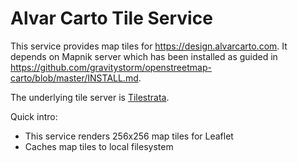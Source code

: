 # Alvar Carto Tile Service

This service provides map tiles for https://design.alvarcarto.com. It depends
on Mapnik server which has been installed as guided in https://github.com/gravitystorm/openstreetmap-carto/blob/master/INSTALL.md.

The underlying tile server is [Tilestrata](https://github.com/naturalatlas/tilestrata/).

Quick intro:

* This service renders 256x256 map tiles for Leaflet
* Caches map tiles to local filesystem
